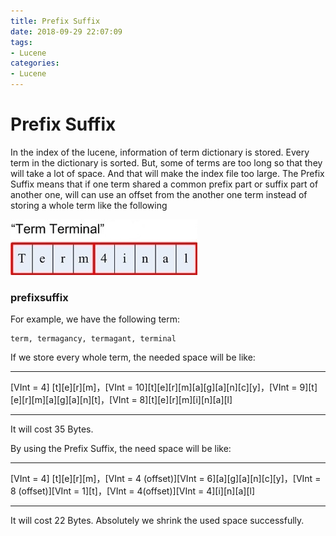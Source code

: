 ```yaml
---
title: Prefix Suffix
date: 2018-09-29 22:07:09
tags:
- Lucene
categories:
- Lucene
---
```


# Prefix Suffix
In the index of the lucene, information of term dictionary is stored. Every term in the dictionary is sorted. But, some of terms are too long so that they will take a lot of space. And that will make the index file too large. The Prefix Suffix means that if one term shared a common prefix part or suffix part of another one, will can use an offset from the another one term instead of storing a whole term like the following     

![](./Lucene-OptimizeAlgorithm-PrefixSuffix/prefixsuffix.jpg)

### prefixsuffix
For example, we have the following term:

	term, termagancy, termagant, terminal

If we store every whole term, the needed space will be like:

***
[VInt = 4] [t][e][r][m]，[VInt = 10][t][e][r][m][a][g][a][n][c][y]，[VInt = 9][t][e][r][m][a][g][a][n][t]，[VInt = 8][t][e][r][m][i][n][a][l]
***

It will cost 35 Bytes. 

By using the Prefix Suffix, the need space will be like:

***
[VInt = 4] [t][e][r][m]，[VInt = 4 (offset)][VInt = 6][a][g][a][n][c][y]，[VInt = 8 (offset)][VInt = 1][t]，[VInt = 4(offset)][VInt = 4][i][n][a][l]
***

It will cost 22 Bytes. Absolutely we shrink the used space successfully.